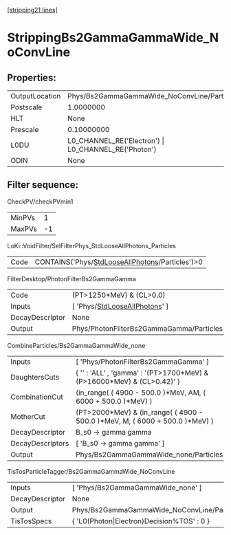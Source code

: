 [[stripping21 lines]](./stripping21-index)

# StrippingBs2GammaGammaWide_NoConvLine

## Properties:

|                |                                                      |
|----------------|------------------------------------------------------|
| OutputLocation | Phys/Bs2GammaGammaWide_NoConvLine/Particles          |
| Postscale      | 1.0000000                                            |
| HLT            | None                                                 |
| Prescale       | 0.10000000                                           |
| L0DU           | L0_CHANNEL_RE('Electron') \| L0_CHANNEL_RE('Photon') |
| ODIN           | None                                                 |

## Filter sequence:

CheckPV/checkPVmin1

|        |     |
|--------|-----|
| MinPVs | 1   |
| MaxPVs | -1  |

LoKi::VoidFilter/SelFilterPhys_StdLooseAllPhotons_Particles

|      |                                                                                                      |
|------|------------------------------------------------------------------------------------------------------|
| Code | CONTAINS('Phys/[StdLooseAllPhotons](./stripping21-commonparticles-stdlooseallphotons)/Particles')\>0 |

FilterDesktop/PhotonFilterBs2GammaGamma

|                 |                                                                                     |
|-----------------|-------------------------------------------------------------------------------------|
| Code            | (PT\>1250\*MeV) & (CL\>0.0)                                                         |
| Inputs          | [ 'Phys/[StdLooseAllPhotons](./stripping21-commonparticles-stdlooseallphotons)' ] |
| DecayDescriptor | None                                                                                |
| Output          | Phys/PhotonFilterBs2GammaGamma/Particles                                            |

CombineParticles/Bs2GammaGammaWide_none

|                  |                                                                                 |
|------------------|---------------------------------------------------------------------------------|
| Inputs           | [ 'Phys/PhotonFilterBs2GammaGamma' ]                                          |
| DaughtersCuts    | { '' : 'ALL' , 'gamma' : '(PT\>1700\*MeV) & (P\>16000\*MeV) & (CL\>0.42)' }     |
| CombinationCut   | (in_range( ( 4900 - 500.0 )\*MeV, AM, ( 6000 + 500.0 )\*MeV) )                  |
| MotherCut        | (PT\>2000\*MeV) & (in_range( ( 4900 - 500.0 )\*MeV, M, ( 6000 + 500.0 )\*MeV) ) |
| DecayDescriptor  | B_s0 -\> gamma gamma                                                            |
| DecayDescriptors | [ 'B_s0 -\> gamma gamma' ]                                                    |
| Output           | Phys/Bs2GammaGammaWide_none/Particles                                           |

TisTosParticleTagger/Bs2GammaGammaWide_NoConvLine

|                 |                                             |
|-----------------|---------------------------------------------|
| Inputs          | [ 'Phys/Bs2GammaGammaWide_none' ]         |
| DecayDescriptor | None                                        |
| Output          | Phys/Bs2GammaGammaWide_NoConvLine/Particles |
| TisTosSpecs     | { 'L0(Photon\|Electron)Decision%TOS' : 0 }  |
